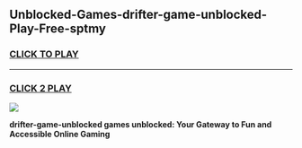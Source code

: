 
## Unblocked-Games-drifter-game-unblocked-Play-Free-sptmy
<h3>
<a href="https://premium76.site?title=drifter-game-unblocked&ref=17A">CLICK TO PLAY</a></h3>
<hr>

<h3>
<a href="https://premium76.site?title=drifter-game-unblocked&ref=17A">CLICK 2 PLAY</a>
  
</h3>

<a href="https://premium76.site?title=drifter-game-unblocked&ref=17A"><img src="https://clearcache.store/games.png"></a>


**drifter-game-unblocked games unblocked: Your Gateway to Fun and Accessible Online Gaming**
